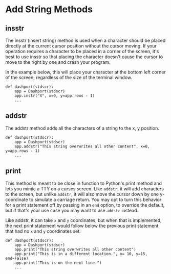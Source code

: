 # Add String Methods

## insstr

The insstr (insert string) method is used when a character should be placed directly at the current cursor position without the cursor moving. If your operation requires a character to be placed in a corner of the screen, it's best to use insstr so that placing the character doesn't cause the cursor to move to the right by one and crash your program.

In the example below, this will place your character at the bottom left corner of the screen, regardless of the size of the terminal window.

```
def dashport(stdscr):
    app = Dashport(stdscr)
    app.instr("X", x=0, y=app.rows - 1)
    ...
```

## addstr

The addstr method adds all the characters of a string to the x, y position.

```
def dashport(stdscr):
    app = Dashport(stdscr)
    app.addstr("This string overwrites all other content", x=0, y=app.rows - 1)
    ...
```

## print

This method is meant to be close in function to Python's print method and lets you mimic a TTY on a curses screen. Like `addstr`, it will add characters to the screen, but unlike `addstr`, it will also move the cursor down by one y-coordinate to simulate a carriage return. You may opt to turn this behavior for a print statement off by passing in an `end` option, to override the default, but if that's your use case you may want to use `addstr` instead.

Like addstr, it can take `x` and `y` coordinates, but when that is implemented,
the next print statement would follow below the previous print statement that
had no `x` and `y` coordinates set.

```
def dashport(stdscr):
    app = Dashport(stdscr)
    app.print("This string overwrites all other content")
    app.print("This is in a different location.", x= 10, y=15, end=False)
    app.print("This is on the next line.")
    ...
```
